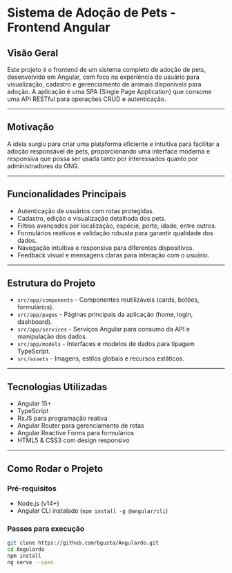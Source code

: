 # Sistema de Adoção de Pets - Frontend Angular

## Visão Geral

Este projeto é o frontend de um sistema completo de adoção de pets, desenvolvido em Angular, com foco na experiência do usuário para visualização, cadastro e gerenciamento de animais disponíveis para adoção. A aplicação é uma SPA (Single Page Application) que consome uma API RESTful para operações CRUD e autenticação.

---

## Motivação

A ideia surgiu para criar uma plataforma eficiente e intuitiva para facilitar a adoção responsável de pets, proporcionando uma interface moderna e responsiva que possa ser usada tanto por interessados quanto por administradores da ONG.

---

## Funcionalidades Principais

- Autenticação de usuários com rotas protegidas.
- Cadastro, edição e visualização detalhada dos pets.
- Filtros avançados por localização, espécie, porte, idade, entre outros.
- Formulários reativos e validação robusta para garantir qualidade dos dados.
- Navegação intuitiva e responsiva para diferentes dispositivos.
- Feedback visual e mensagens claras para interação com o usuário.

---

## Estrutura do Projeto

- `src/app/components` - Componentes reutilizáveis (cards, botões, formulários).
- `src/app/pages` - Páginas principais da aplicação (home, login, dashboard).
- `src/app/services` - Serviços Angular para consumo da API e manipulação dos dados.
- `src/app/models` - Interfaces e modelos de dados para tipagem TypeScript.
- `src/assets` - Imagens, estilos globais e recursos estáticos.

---

## Tecnologias Utilizadas

- Angular 15+
- TypeScript
- RxJS para programação reativa
- Angular Router para gerenciamento de rotas
- Angular Reactive Forms para formulários
- HTML5 & CSS3 com design responsivo

---

## Como Rodar o Projeto

### Pré-requisitos

- Node.js (v14+)
- Angular CLI instalado (`npm install -g @angular/cli`)

### Passos para execução

```bash
git clone https://github.com/6gusta/Angulardo.git
cd Angulardo
npm install
ng serve --open
